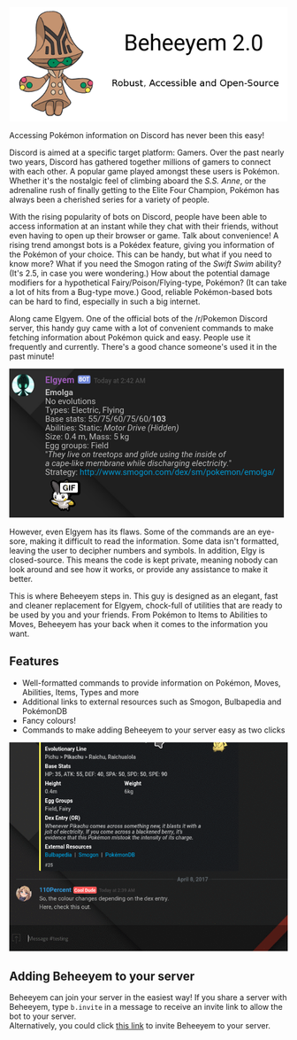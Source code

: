 ![](markdown-img/b2logo.png)

Accessing Pokémon information on Discord has never been this easy!  
  
Discord is aimed at a specific target platform: Gamers. Over the past nearly two years, Discord has gathered together millions of gamers to connect with each other. A popular game played amongst these users is Pokémon. Whether it's the nostalgic feel of climbing aboard the *S.S. Anne*, or the adrenaline rush of finally getting to the Elite Four Champion, Pokémon has always been a cherished series for a variety of people.  
  
With the rising popularity of bots on Discord, people have been able to access information at an instant while they chat with their friends, without even having to open up their browser or game. Talk about convenience! A rising trend amongst bots is a Pokédex feature, giving you information of the Pokémon of your choice. This can be handy, but what if you need to know more? What if you need the Smogon rating of the *Swift Swim* ability? (It's 2.5, in case you were wondering.) How about the potential damage modifiers for a hypothetical Fairy/Poison/Flying-type, Pokémon? (It can take a lot of hits from a Bug-type move.) Good, reliable Pokémon-based bots can be hard to find, especially in such a big internet.  
  
Along came Elgyem. One of the official bots of the /r/Pokemon Discord server, this handy guy came with a lot of convenient commands to make fetching information about Pokémon quick and easy. People use it frequently and currently. There's a good chance someone's used it in the past minute!

![](markdown-img/elgy-no.png) 
  
However, even Elgyem has its flaws. Some of the commands are an eye-sore, making it difficult to read the information. Some data isn't formatted, leaving the user to decipher numbers and symbols. In addition, Elgy is closed-source. This means the code is kept private, meaning nobody can look around and see how it works, or provide any assistance to make it better.  
  
This is where Beheeyem steps in. This guy is designed as an elegant, fast and cleaner replacement for Elgyem, chock-full of utilities that are ready to be used by you and your friends. From Pokémon to Items to Abilities to Moves, Beheeyem has your back when it comes to the information you want.  
  
  
## Features
* Well-formatted commands to provide information on Pokémon, Moves, Abilities, Items, Types and more  
* Additional links to external resources such as Smogon, Bulbapedia and PokémonDB  
* Fancy colours!  
* Commands to make adding Beheeyem to your server easy as two clicks

![](markdown-img/dex-preview.gif)
  

## Adding Beheeyem to your server
Beheeyem can join your server in the easiest way! If you share a server with Beheeyem, type `b.invite` in a message to receive an invite link to allow the bot to your server.  
Alternatively, you could click [this link](https://discordapp.com/oauth2/authorize?client_id=246647016111865856&scope=bot&permissions=67488832) to invite Beheeyem to your server.